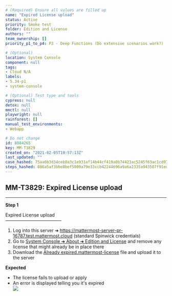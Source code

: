 ```yaml
---
# (Required) Ensure all values are filled up
name: "Expired License upload"
status: Active
priority: Smoke test
folder: Edition and License
authors: ""
team_ownership: []
priority_p1_to_p4: P3 - Deep Functions (Do extensive scenarios work?)

# (Optional)
location: System Console
component: null
tags: 
- Cloud N/A
labels: 
- 5.34-p1
- system-console

# (Optional) Test type and tools
cypress: null
detox: null
mmctl: null
playwright: null
rainforest: []
manual_test_environments: 
- Webapp

# Do not change
id: 8884265
key: MM-T3829
created_on: "2021-02-05T19:57:13Z"
last_updated: ""
case_hashed: 75aa6b3d34ceb8a3c1e931af14b44cf419a0b74423ac5245f63ac1cd97b511683c320e0ae6b0b475874558495cf12d8b
steps_hashed: 086a5af3bbe8bef5009a79e33ccb42244696a9a6a2335a943507f91ed75f030390d328c080c2dffc909fd33206a5b06e
---
```


<!-- (Auto-generated) Based on frontmatter's "key" and "name" -->

## MM-T3829: Expired License upload

---

**Step 1**

Expired License upload\
–––––––––––––––––––––––––

1. Log into this server ➜ <https://mattermost-server-pr-16787.test.mattermost.cloud> (standard Spinwick credentials)
2. Go to [System Console ➜ About ➜ Edition and License](https://mattermost-server-pr-16787.test.mattermost.cloud/admin_console/about/license) and remove any license that might already be in place there
3. Download the [Already expired.mattermost-license](https://drive.google.com/file/d/1CxksU73Wm64SxwV6D3T-2J1Yx13wGy6r/view?usp=sharing) file and upload it to the server

**Expected**

- The license fails to upload or apply
- An error is displayed telling you it's expired
  \
  ![](https://smartbear-tm4j-prod-us-west-2-attachment-rich-text.s3.us-west-2.amazonaws.com/embedded-f3277290f945470c4add5d21ef3dc7ca7b74388fc7152bfb6b99ae58c66a95a8-1612556823249-2021-02-05_15-24-50.2021-02-05+15_26_06.gif)
